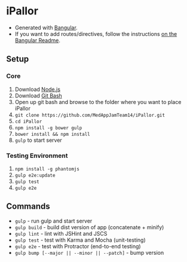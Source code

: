 # iPallor
  * Generated with [Bangular](https://github.com/42Zavattas/generator-bangular).
  * If you want to add routes/directives, follow the instructions [on the Bangular Readme](https://github.com/42Zavattas/generator-bangular#generators).

## Setup

### Core

1. Download [Node.js](https://nodejs.org/en/download/)
2. Download [Git Bash](https://git-scm.com/downloads)
3. Open up git bash and browse to the folder where you want to place iPallor
3. `git clone https://github.com/MedAppJamTeam14/iPallor.git`
4. `cd iPallor`
5. `npm install -g bower gulp`
6. `bower install && npm install`
7. `gulp` to start server

### Testing Environment
1. `npm install -g phantomjs`
2. `gulp e2e:update`
3. `gulp test`
4. `gulp e2e`

## Commands
  * `gulp` - run gulp and start server
  * `gulp build` - build dist version of app (concatenate + minify)
  * `gulp lint` - lint with JSHint and JSCS
  * `gulp test` - test with Karma and Mocha (unit-testing)
  * `gulp e2e` - test with Protractor (end-to-end testing)
  * `gulp bump [--major || --minor || --patch]` - bump version